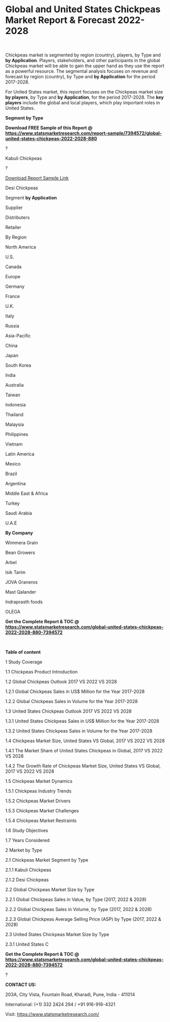 <h1>Global and United States Chickpeas Market Report & Forecast 2022-2028</h1><br/><p>Chickpeas market is segmented by region (country), players, by Type and <strong>by Application</strong>. Players, stakeholders, and other participants in the global Chickpeas market will be able to gain the upper hand as they use the report as a powerful resource. The segmental analysis focuses on revenue and forecast by region (country), by Type and <strong>by Application</strong> for the period 2017-2028.</p>
 
 
 
 <p>For United States market, this report focuses on the Chickpeas market size <strong>by players</strong>, by Type and <strong>by Application</strong>, for the period 2017-2028. The <strong>key players</strong> include the global and local players, which play important roles in United States.</p>
 
 
 
 <p><strong>Segment by Type</strong></p>
 
 
 
 <div><b>Download FREE Sample of this Report @ <a href="https://www.statsmarketresearch.com/download-free-sample/7394572/global-united-states-chickpeas-2022-2028-880">https://www.statsmarketresearch.com/report-sample/7394572/global-united-states-chickpeas-2022-2028-880</a></b></div>
 
 
 
 <p>? </p>
 
 
 
 <p>Kabuli Chickpeas</p>
 
 
 
 <p>? </p>
 
 
 
 <p><a href="https://www.statsmarketresearch.com/download-free-sample/7394572/global-united-states-chickpeas-2022-2028-880">Download Report Sample Link</a></p>
 
 
 
 <p>Desi Chickpeas</p>
 
 
 
 <p>Segment <strong>by Application</strong></p>
 
 
 
 <p>Supplier</p>
 
 
 
 <p>Distributers</p>
 
 
 
 <p>Retailer</p>
 
 
 
 <p>By Region</p>
 
 
 
 <p>North America</p>
 
 
 
 <p>U.S.</p>
 
 
 
 <p>Canada</p>
 
 
 
 <p>Europe</p>
 
 
 
 <p>Germany</p>
 
 
 
 <p>France</p>
 
 
 
 <p>U.K.</p>
 
 
 
 <p>Italy</p>
 
 
 
 <p>Russia</p>
 
 
 
 <p>Asia-Pacific</p>
 
 
 
 <p>China</p>
 
 
 
 <p>Japan</p>
 
 
 
 <p>South Korea</p>
 
 
 
 <p>India</p>
 
 
 
 <p>Australia</p>
 
 
 
 <p>Taiwan</p>
 
 
 
 <p>Indonesia</p>
 
 
 
 <p>Thailand</p>
 
 
 
 <p>Malaysia</p>
 
 
 
 <p>Philippines</p>
 
 
 
 <p>Vietnam</p>
 
 
 
 <p>Latin America</p>
 
 
 
 <p>Mexico</p>
 
 
 
 <p>Brazil</p>
 
 
 
 <p>Argentina</p>
 
 
 
 <p>Middle East & Africa</p>
 
 
 
 <p>Turkey</p>
 
 
 
 <p>Saudi Arabia</p>
 
 
 
 <p>U.A.E</p>
 
 
 
 <p><strong>By Company</strong></p>
 
 
 
 <p>Wimmera Grain</p>
 
 
 
 <p>Bean Growers</p>
 
 
 
 <p>Arbel</p>
 
 
 
 <p>Isik Tarim</p>
 
 
 
 <p>JOVA Graneros</p>
 
 
 
 <p>Mast Qalander</p>
 
 
 
 <p>Indraprasth foods</p>
 
 
 
 <p>OLEGA</p>
 
 
 
 <div><b>Get the Complete Report & TOC @ <a href="https://www.statsmarketresearch.com/global-united-states-chickpeas-2022-2028-880-7394572">https://www.statsmarketresearch.com/global-united-states-chickpeas-2022-2028-880-7394572</a></b></div>
 
 
 
 <p><br />
 
 <b>Table of content</b></p>
 
 
 
 <p>1 Study Coverage<br />
 
 1.1 Chickpeas Product Introduction<br />
 
 1.2 Global Chickpeas Outlook 2017 VS 2022 VS 2028<br />
 
 1.2.1 Global Chickpeas Sales in US$ Million for the Year 2017-2028<br />
 
 1.2.2 Global Chickpeas Sales in Volume for the Year 2017-2028<br />
 
 1.3 United States Chickpeas Outlook 2017 VS 2022 VS 2028<br />
 
 1.3.1 United States Chickpeas Sales in US$ Million for the Year 2017-2028<br />
 
 1.3.2 United States Chickpeas Sales in Volume for the Year 2017-2028<br />
 
 1.4 Chickpeas Market Size, United States VS Global, 2017 VS 2022 VS 2028<br />
 
 1.4.1 The Market Share of United States Chickpeas in Global, 2017 VS 2022 VS 2028<br />
 
 1.4.2 The Growth Rate of Chickpeas Market Size, United States VS Global, 2017 VS 2022 VS 2028<br />
 
 1.5 Chickpeas Market Dynamics<br />
 
 1.5.1 Chickpeas Industry Trends<br />
 
 1.5.2 Chickpeas Market Drivers<br />
 
 1.5.3 Chickpeas Market Challenges<br />
 
 1.5.4 Chickpeas Market Restraints<br />
 
 1.6 Study Objectives<br />
 
 1.7 Years Considered<br />
 
 2 Market by Type<br />
 
 2.1 Chickpeas Market Segment by Type<br />
 
 2.1.1 Kabuli Chickpeas<br />
 
 2.1.2 Desi Chickpeas<br />
 
 2.2 Global Chickpeas Market Size by Type<br />
 
 2.2.1 Global Chickpeas Sales in Value, by Type (2017, 2022 & 2028)<br />
 
 2.2.2 Global Chickpeas Sales in Volume, by Type (2017, 2022 & 2028)<br />
 
 2.2.3 Global Chickpeas Average Selling Price (ASP) by Type (2017, 2022 & 2028)<br />
 
 2.3 United States Chickpeas Market Size by Type<br />
 
 2.3.1 United States C</p>
 
 
 
 <div><b>Get the Complete Report & TOC @ <a href="https://www.statsmarketresearch.com/global-united-states-chickpeas-2022-2028-880-7394572">https://www.statsmarketresearch.com/global-united-states-chickpeas-2022-2028-880-7394572</a></b></div>
 
 
 
 <p>? </p>
 
 
 
 <p><b>CONTACT US:</b><br />
 
 203A, City Vista, Fountain Road, Kharadi, Pune, India - 411014<br />
 
 International: (+1) 332 2424 294 / +91 916-916-4321<br />
 
 Visit: <a href="https://www.statsmarketresearch.com/">https://www.statsmarketresearch.com/</a></p>